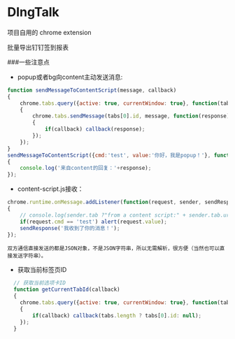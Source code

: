 # DIngTalk

项目自用的 chrome extension

批量导出钉钉签到报表


###一些注意点
* popup或者bg向content主动发送消息:
```javascript
function sendMessageToContentScript(message, callback)
{
	chrome.tabs.query({active: true, currentWindow: true}, function(tabs)
	{
		chrome.tabs.sendMessage(tabs[0].id, message, function(response)
		{
			if(callback) callback(response);
		});
	});
}
sendMessageToContentScript({cmd:'test', value:'你好，我是popup！'}, function(response)
{
	console.log('来自content的回复：'+response);
});
```

* content-script.js接收：
```javascript
chrome.runtime.onMessage.addListener(function(request, sender, sendResponse)
{
	// console.log(sender.tab ?"from a content script:" + sender.tab.url :"from the extension");
	if(request.cmd == 'test') alert(request.value);
	sendResponse('我收到了你的消息！');
});
```
```
双方通信直接发送的都是JSON对象，不是JSON字符串，所以无需解析，很方便（当然也可以直接发送字符串）。
```

*  获取当前标签页ID
```javascript
  // 获取当前选项卡ID
  function getCurrentTabId(callback)
  {
  	chrome.tabs.query({active: true, currentWindow: true}, function(tabs)
  	{
  		if(callback) callback(tabs.length ? tabs[0].id: null);
  	});
  }
```